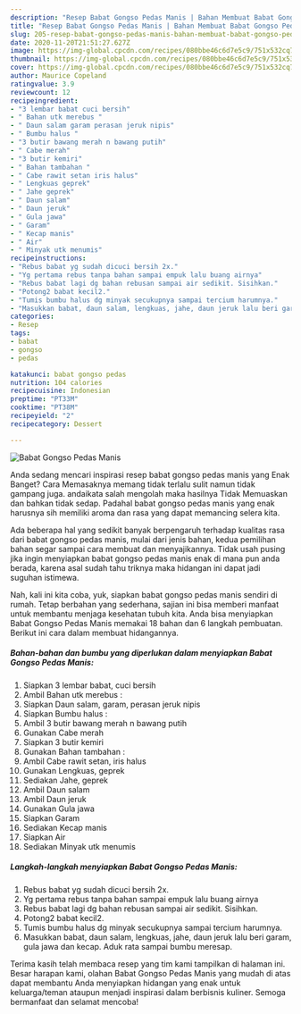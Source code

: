 ```yaml
---
description: "Resep Babat Gongso Pedas Manis | Bahan Membuat Babat Gongso Pedas Manis Yang Enak dan Simpel"
title: "Resep Babat Gongso Pedas Manis | Bahan Membuat Babat Gongso Pedas Manis Yang Enak dan Simpel"
slug: 205-resep-babat-gongso-pedas-manis-bahan-membuat-babat-gongso-pedas-manis-yang-enak-dan-simpel
date: 2020-11-20T21:51:27.627Z
image: https://img-global.cpcdn.com/recipes/080bbe46c6d7e5c9/751x532cq70/babat-gongso-pedas-manis-foto-resep-utama.jpg
thumbnail: https://img-global.cpcdn.com/recipes/080bbe46c6d7e5c9/751x532cq70/babat-gongso-pedas-manis-foto-resep-utama.jpg
cover: https://img-global.cpcdn.com/recipes/080bbe46c6d7e5c9/751x532cq70/babat-gongso-pedas-manis-foto-resep-utama.jpg
author: Maurice Copeland
ratingvalue: 3.9
reviewcount: 12
recipeingredient:
- "3 lembar babat cuci bersih"
- " Bahan utk merebus "
- " Daun salam garam perasan jeruk nipis"
- " Bumbu halus "
- "3 butir bawang merah n bawang putih"
- " Cabe merah"
- "3 butir kemiri"
- " Bahan tambahan "
- " Cabe rawit setan iris halus"
- " Lengkuas geprek"
- " Jahe geprek"
- " Daun salam"
- " Daun jeruk"
- " Gula jawa"
- " Garam"
- " Kecap manis"
- " Air"
- " Minyak utk menumis"
recipeinstructions:
- "Rebus babat yg sudah dicuci bersih 2x."
- "Yg pertama rebus tanpa bahan sampai empuk lalu buang airnya"
- "Rebus babat lagi dg bahan rebusan sampai air sedikit. Sisihkan."
- "Potong2 babat kecil2."
- "Tumis bumbu halus dg minyak secukupnya sampai tercium harumnya."
- "Masukkan babat, daun salam, lengkuas, jahe, daun jeruk lalu beri garam, gula jawa dan kecap. Aduk rata sampai bumbu meresap."
categories:
- Resep
tags:
- babat
- gongso
- pedas

katakunci: babat gongso pedas 
nutrition: 104 calories
recipecuisine: Indonesian
preptime: "PT33M"
cooktime: "PT38M"
recipeyield: "2"
recipecategory: Dessert

---
```



![Babat Gongso Pedas Manis](https://img-global.cpcdn.com/recipes/080bbe46c6d7e5c9/751x532cq70/babat-gongso-pedas-manis-foto-resep-utama.jpg)

Anda sedang mencari inspirasi resep babat gongso pedas manis yang Enak Banget? Cara Memasaknya memang tidak terlalu sulit namun tidak gampang juga. andaikata salah mengolah maka hasilnya Tidak Memuaskan dan bahkan tidak sedap. Padahal babat gongso pedas manis yang enak harusnya sih memiliki aroma dan rasa yang dapat memancing selera kita.



Ada beberapa hal yang sedikit banyak berpengaruh terhadap kualitas rasa dari babat gongso pedas manis, mulai dari jenis bahan, kedua pemilihan bahan segar sampai cara membuat dan menyajikannya. Tidak usah pusing jika ingin menyiapkan babat gongso pedas manis enak di mana pun anda berada, karena asal sudah tahu triknya maka hidangan ini dapat jadi suguhan istimewa.


Nah, kali ini kita coba, yuk, siapkan babat gongso pedas manis sendiri di rumah. Tetap berbahan yang sederhana, sajian ini bisa memberi manfaat untuk membantu menjaga kesehatan tubuh kita. Anda bisa menyiapkan Babat Gongso Pedas Manis memakai 18 bahan dan 6 langkah pembuatan. Berikut ini cara dalam membuat hidangannya.

<!--inarticleads1-->

##### Bahan-bahan dan bumbu yang diperlukan dalam menyiapkan Babat Gongso Pedas Manis:

1. Siapkan 3 lembar babat, cuci bersih
1. Ambil  Bahan utk merebus :
1. Siapkan  Daun salam, garam, perasan jeruk nipis
1. Siapkan  Bumbu halus :
1. Ambil 3 butir bawang merah n bawang putih
1. Gunakan  Cabe merah
1. Siapkan 3 butir kemiri
1. Gunakan  Bahan tambahan :
1. Ambil  Cabe rawit setan, iris halus
1. Gunakan  Lengkuas, geprek
1. Sediakan  Jahe, geprek
1. Ambil  Daun salam
1. Ambil  Daun jeruk
1. Gunakan  Gula jawa
1. Siapkan  Garam
1. Sediakan  Kecap manis
1. Siapkan  Air
1. Sediakan  Minyak utk menumis




<!--inarticleads2-->

##### Langkah-langkah menyiapkan Babat Gongso Pedas Manis:

1. Rebus babat yg sudah dicuci bersih 2x.
1. Yg pertama rebus tanpa bahan sampai empuk lalu buang airnya
1. Rebus babat lagi dg bahan rebusan sampai air sedikit. Sisihkan.
1. Potong2 babat kecil2.
1. Tumis bumbu halus dg minyak secukupnya sampai tercium harumnya.
1. Masukkan babat, daun salam, lengkuas, jahe, daun jeruk lalu beri garam, gula jawa dan kecap. Aduk rata sampai bumbu meresap.




Terima kasih telah membaca resep yang tim kami tampilkan di halaman ini. Besar harapan kami, olahan Babat Gongso Pedas Manis yang mudah di atas dapat membantu Anda menyiapkan hidangan yang enak untuk keluarga/teman ataupun menjadi inspirasi dalam berbisnis kuliner. Semoga bermanfaat dan selamat mencoba!

